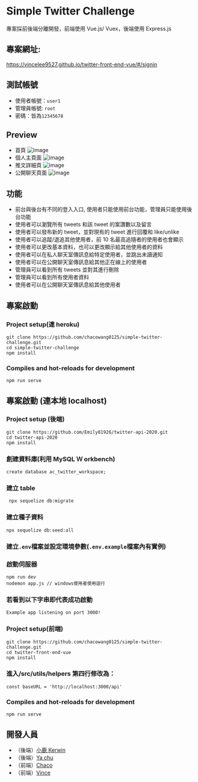 # Simple Twitter Challenge

專案採前後端分離開發，前端使用 Vue.js/ Vuex，後端使用 Express.js

## 專案網址:

https://vincelee9527.github.io/twitter-front-end-vue/#/signin

## 測試帳號

- 使用者帳號：`user1`
- 管理員帳號: `root`
- 密碼：皆為`12345678`

## Preview

- 首頁
  ![image](https://github.com/chacowang0125/simple-twitter-challenge/blob/challenge/public/index.png)
- 個人主頁面
  ![image](https://github.com/chacowang0125/simple-twitter-challenge/blob/challenge/public/personal.png)
- 推文詳細頁
  ![image](https://github.com/chacowang0125/simple-twitter-challenge/blob/challenge/public/tweet.png)
- 公開聊天頁面
  ![image](https://github.com/chacowang0125/simple-twitter-challenge/blob/challenge/public/chat.png)

## 功能

- 前台與後台有不同的登入入口, 使用者只能使用前台功能，管理員只能使用後台功能
- 使用者可以瀏覽所有 tweets 和該 tweet 的案讚數以及留言
- 使用者可以發布新的 tweet，並對現有的 tweet 進行回覆和 like/unlike
- 使用者可以追蹤/退追其他使用者，前 10 名最高追隨者的使用者也會顯示
- 使用者可以更改基本資料，也可以更改顯示給其他使用者的資料
- 使用者可以在私人聊天室傳訊息給特定使用者，並跳出未讀通知
- 使用者可以在公開聊天室傳訊息給其他正在線上的使用者
- 管理員可以看到所有 tweets 並對其進行刪除
- 管理員可以看到所有使用者資料
- 使用者可以在公開聊天室傳訊息給其他使用者

## 專案啟動

### Project setup(連 heroku)

```
git clone https://github.com/chacowang0125/simple-twitter-challenge.git
cd simple-twitter-challenge
npm install
```

### Compiles and hot-reloads for development

```
npm run serve
```

## 專案啟動 (連本地 localhost)

### Project setup (後端)

```
git clone https://github.com/Emily81926/twitter-api-2020.git
cd twitter-api-2020
npm install
```

### 創建資料庫(利用 MySQL Ｗ orkbench)

```
create database ac_twitter_workspace;
```

### 建立 table

```
 npx sequelize db:migrate
```

### 建立種子資料

```
npx sequelize db:seed:all
```

### 建立`.env`檔案並設定環境參數(`.env.example`檔案內有實例)

### 啟動伺服器

```
npm run dev
nodemon app.js // windows使用者使用這行
```

### 若看到以下字串即代表成功啟動

`Example app listening on port 3000!`

### Project setup(前端)

```
git clone https://github.com/chacowang0125/simple-twitter-challenge.git
cd twitter-front-end-vue
npm install
```

### 進入/src/utils/helpers 第四行修改為：

```
const baseURL = 'http://localhost:3000/api'
```

### Compiles and hot-reloads for development

```
npm run serve
```

## 開發人員

- （後端）[小鹿 Kerwin](https://github.com/tkoleo84119)
- （後端）[Ya chu](https://github.com/Emily81926)
- （前端）[Chaco](https://github.com/chacowang0125)
- （前端）[Vince](https://github.com/VinceLee9527)
